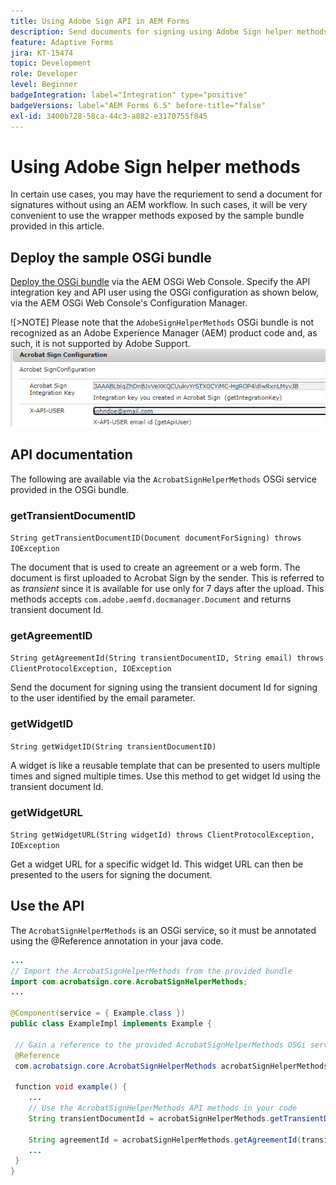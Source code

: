 ```yaml
---
title: Using Adobe Sign API in AEM Forms
description: Send documents for signing using Adobe Sign helper methods
feature: Adaptive Forms
jira: KT-15474
topic: Development
role: Developer
level: Beginner
badgeIntegration: label="Integration" type="positive"
badgeVersions: label="AEM Forms 6.5" before-title="false"
exl-id: 3400b728-58ca-44c3-a882-e3170755f845
---
```

# Using Adobe Sign helper methods

In certain use cases, you may have the requriement to send a document for signatures without using an AEM workflow. In such cases, it will be very convenient to use the wrapper methods exposed by the sample bundle provided in this article.

## Deploy the sample OSGi bundle

[Deploy the OSGi bundle](assets/AdobeSignHelperMethods.core-1.0.0-SNAPSHOT.jar) via the AEM OSGi Web Console. Specify the API integration key and API user using the OSGi configuration as shown below, via the AEM OSGi Web Console's Configuration Manager.

![>NOTE] Please note that the `AdobeSignHelperMethods` OSGi bundle is not recognized as an Adobe Experience Manager (AEM) product code and, as such, it is not supported by Adobe Support.
![sign-configuration](assets/sign-configuration.png)


## API documentation

The following are available via the `AcrobatSignHelperMethods` OSGi service provided in the OSGi bundle.

### getTransientDocumentID

`String getTransientDocumentID(Document documentForSigning) throws IOException`


 The document that is used to create an agreement or a web form. The document is first uploaded to Acrobat Sign by the sender. This is referred to as _transient_ since it is available for use only for 7 days after the upload. This methods accepts `com.adobe.aemfd.docmanager.Document` and returns transient document Id.

### getAgreementID

`String getAgreementId(String transientDocumentID, String email) throws ClientProtocolException, IOException`

Send the document for signing using the transient document Id for signing to the user identified by the email parameter.

### getWidgetID

`String getWidgetID(String transientDocumentID)`

 A widget is like a reusable template that can be presented to users multiple times and signed multiple times. Use this method to get widget Id using the transient document Id.

### getWidgetURL

`String getWidgetURL(String widgetId) throws ClientProtocolException, IOException`

Get a widget URL for a specific widget Id. This widget URL can then be presented to the users for signing the document.

## Use the API

The `AcrobatSignHelperMethods` is an OSGi service, so it must be annotated using the @Reference annotation in your java code.

```java
...
// Import the AcrobatSignHelperMethods from the provided bundle
import com.acrobatsign.core.AcrobatSignHelperMethods;
...

@Component(service = { Example.class })
public class ExampleImpl implements Example {

 // Gain a reference to the provided AcrobatSignHelperMethods OSGi service
 @Reference
 com.acrobatsign.core.AcrobatSignHelperMethods acrobatSignHelperMethods;

 function void example() { 
    ...
    // Use the AcrobatSignHelperMethods API methods in your code
    String transientDocumentId = acrobatSignHelperMethods.getTransientDocumentID(documentForSigning);

    String agreementId = acrobatSignHelperMethods.getAgreementId(transientDocumentID, "johndoe@example.com");
    ...
 }
}
```
